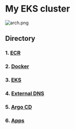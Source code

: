 # My EKS cluster

![arch.png](arch.png)

## Directory

### 1. [ECR](terraform/ecr)

### 2. [Docker](docker)

### 3. [EKS](terraform/eks)

### 4. [External DNS](apps/kubectl/external-dns)

### 5. [Argo CD](argo-cd)

### 6. [Apps](apps/)

